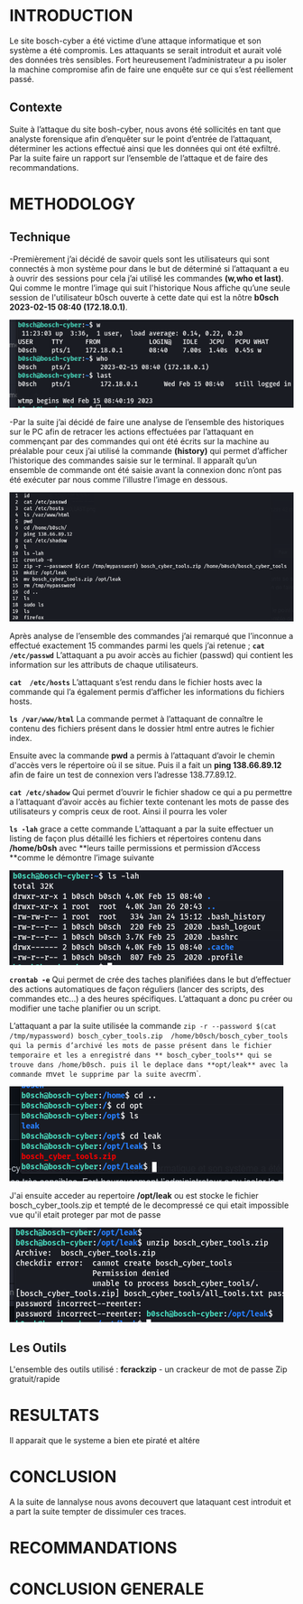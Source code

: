 # INTRODUCTION
 Le site bosch-cyber a été victime d’une attaque informatique et son 
système a été compromis. Les attaquants se serait introduit et aurait 
volé des données très sensibles. Fort heureusement l’administrateur a pu 
isoler la machine compromise afin de faire une enquête sur ce qui s’est 
réellement passé.

## Contexte
 Suite à l’attaque du site bosh-cyber, nous avons été sollicités en tant 
que analyste forensique afin d’enquêter sur le point d’entrée de 
l’attaquant, déterminer les actions effectué ainsi que les données qui 
ont été exfiltré. Par la suite faire un rapport sur l’ensemble de 
l’attaque et de faire des recommandations.

# METHODOLOGY
## Technique

-Premièrement j’ai décidé de savoir quels sont les utilisateurs qui sont 
connectés à mon système pour dans le but de déterminé si l’attaquant a 
eu à ouvrir des sessions pour cela j’ai utilisé les commandes **(w,who et last)**. Qui 
comme le montre l’image qui suit l'historique Nous affiche qu’une seule session de l'utilisateur b0sch 
ouverte à cette date qui est la nôtre **b0sch  2023-02-15 08:40 (172.18.0.1)**.

![alt text](https://github.com/TekHonore/FORENSIC_TP_TEKOUHA_Honore/blob/main/TP03/Images/01%20W%2CWHO%2CLAST.png)

-Par la suite j’ai décidé de faire une analyse de l’ensemble des historiques sur le PC afin de retracer les actions effectuées par l’attaquant en commençant par des commandes qui ont été écrits sur la machine au préalable pour ceux j’ai utilisé la commande **(history)** qui permet d’afficher l’historique des commandes saisie sur le terminal. Il apparaît qu’un ensemble de commande ont été saisie avant la connexion donc n’ont pas été exécuter par nous comme l’illustre l’image en dessous.

![alt text](https://github.com/TekHonore/FORENSIC_TP_TEKOUHA_Honore/blob/main/TP03/Images/Histo2cm.png)


Après analyse de l’ensemble des commandes j’ai remarqué que l’inconnue a effectué exactement 15 commandes parmi les quels j’ai retenue ;
**`cat  /etc/passwd`** L’attaquant a pu avoir accès au fichier (passwd) qui contient les information sur les attributs de chaque utilisateurs.

**`cat  /etc/hosts`** L’attaquant s’est rendu dans le fichier hosts avec la commande qui l’a également permis d’afficher les informations du fichiers hosts.
 
**`ls /var/www/html`** La commande permet à l’attaquant de connaître le contenu des fichiers présent dans le dossier html entre autres le fichier index. 

Ensuite avec la commande **pwd** a permis à l’attaquant d’avoir le chemin d'accès vers le répertoire où il se situe. Puis il a fait un **ping 138.66.89.12** afin de faire un test de connexion 
vers l’adresse 138.77.89.12.

**`cat /etc/shadow`** Qui permet d’ouvrir le fichier shadow ce qui a pu permettre a l’attaquant d’avoir accès au fichier texte contenant les mots de passe des utilisateurs y compris ceux de 
root. Ainsi il pourra les voler

**`ls -lah`** grace a cette commande L’attaquant a par la suite effectuer un listing de façon plus détaillé les fichiers et répertoires contenu dans **/home/b0sh** avec **leurs taille 
permissions et permission d’Access **comme le démontre l’image suivante

![alt text](https://github.com/TekHonore/FORENSIC_TP_TEKOUHA_Honore/blob/main/TP03/Images/03%20LS-LH.png)

**`crontab -e`** Qui permet de crée des taches planifiées dans le but d’effectuer des actions automatiques de façon réguliers (lancer des scripts, des commandes etc…) a des heures spécifiques. 
L’attaquant a donc pu créer ou modifier une tache planifier ou un script.

L’attaquant a par la suite utilisée la commande `zip -r --password $(cat /tmp/mypassword) bosch_cyber_tools.zip 
/home/b0sch/bosch_cyber_tools qui la permis d’archivé les mots de passe présent dans le fichier temporaire et les a enregistré dans ** bosch_cyber_tools** qui se trouve dans /home/b0sch. puis il le deplace dans **opt/leak** avec la commande `mv` et le supprime par la suite avec `rm`. 

![alt text](https://github.com/TekHonore/FORENSIC_TP_TEKOUHA_Honore/blob/main/TP03/Images/04%20bosch%20cyber%20tol.png)



J'ai ensuite acceder au repertoire **/opt/leak** ou est stocke le fichier bosch_cyber_tools.zip
et tempté de le decompressé ce qui etait impossible vue qu'il etait proteger par mot de passe

![alt text](https://github.com/TekHonore/FORENSIC_TP_TEKOUHA_Honore/blob/main/TP03/Images/05%20zipmdp.png)


 
## Les Outils
L'ensemble des outils utilisé :
**fcrackzip** - un crackeur de mot de passe Zip gratuit/rapide

 
 
# RESULTATS
Il apparait que le systeme a bien ete piraté et altére
 
# CONCLUSION
A la suite de lannalyse nous avons decouvert que lataquant cest introduit et a part la suite tempter de dissimuler ces traces.
 
# RECOMMANDATIONS 
# CONCLUSION GENERALE
